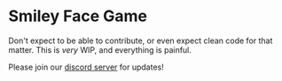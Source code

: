 # Smiley Face Game
Don't expect to be able to contribute, or even expect clean code for that matter. This is *very* WIP, and everything is painful.

Please join our [discord server](https://discord.gg/c68KMCs) for updates!
